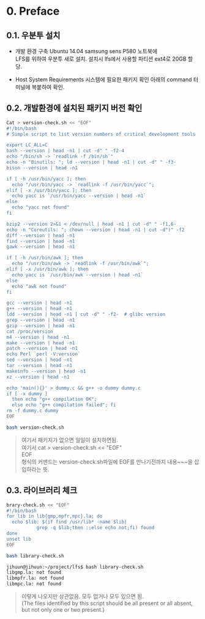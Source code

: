 ﻿# 0. Preface

<!-- toc -->



##  0.1. 우분투 설치

- 개발 환경 구축
Ubuntu 14.04 samsung sens P580 노트북에  
LFS를 위하여 우분투 새로 설치. 설치시 lfs에서 사용할 파티션 ext4로 20GB 할당.


- Host System Requirements
시스템에 필요한 패키지 확인
아래의 command 터미널에 복붙하여 확인.

## 0.2. 개발환경에 설치된 패키지 버전 확인

```sh 
Cat > version-check.sh << "EOF"
#!/bin/bash
# Simple script to list version numbers of critical development tools

export LC_ALL=C
bash --version | head -n1 | cut -d" " -f2-4
echo "/bin/sh -> `readlink -f /bin/sh`"
echo -n "Binutils: "; ld --version | head -n1 | cut -d" " -f3-
bison --version | head -n1

if [ -h /usr/bin/yacc ]; then
  echo "/usr/bin/yacc -> `readlink -f /usr/bin/yacc`";
elif [ -x /usr/bin/yacc ]; then
  echo yacc is `/usr/bin/yacc --version | head -n1`
else
  echo "yacc not found" 
fi

bzip2 --version 2>&1 < /dev/null | head -n1 | cut -d" " -f1,6-
echo -n "Coreutils: "; chown --version | head -n1 | cut -d")" -f2
diff --version | head -n1
find --version | head -n1
gawk --version | head -n1

if [ -h /usr/bin/awk ]; then
  echo "/usr/bin/awk -> `readlink -f /usr/bin/awk`";
elif [ -x /usr/bin/awk ]; then
  echo yacc is `/usr/bin/awk --version | head -n1`
else 
  echo "awk not found" 
fi

gcc --version | head -n1
g++ --version | head -n1
ldd --version | head -n1 | cut -d" " -f2-  # glibc version
grep --version | head -n1
gzip --version | head -n1
cat /proc/version
m4 --version | head -n1
make --version | head -n1
patch --version | head -n1
echo Perl `perl -V:version`
sed --version | head -n1
tar --version | head -n1
makeinfo --version | head -n1
xz --version | head -n1

echo 'main(){}' > dummy.c && g++ -o dummy dummy.c
if [ -x dummy ]
  then echo "g++ compilation OK";
  else echo "g++ compilation failed"; fi
rm -f dummy.c dummy
EOF

bash version-check.sh  
```
> 여기서 패키지가 없으면 일일이 설치하면됨.  
 여기서 cat > version-check.sh << "EOF"  
 EOF  
 형식의 커맨드는 version-check.sh파일에 EOF를 만나기전까지 내용~~~을 삽입하라는 뜻.  


## 0.3. 라이브러리 체크

```sh  
brary-check.sh << "EOF"
#!/bin/bash
for lib in lib{gmp,mpfr,mpc}.la; do
  echo $lib: $(if find /usr/lib* -name $lib|
	       grep -q $lib;then :;else echo not;fi) found
done
unset lib
EOF

bash library-check.sh

jihuun@jihuun:~/project/lfs$ bash library-check.sh
libgmp.la: not found
libmpfr.la: not found
libmpc.la: not found  
```  
> 이렇게 나오지만 상관없음. 모두 없거나 모두 있으면 됨.  
 (The files identified by this script should be all present or all absent, but not only one or two present.)

